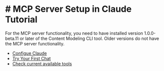 # # MCP Server Setup in Claude Tutorial

For the MCP server functionality, you need to have installed version 1.0.0-beta.11 or later of the Content Modeling CLI tool. Older versions do not have the MCP server functionality.

- [Configue Claude](./configure-claude.md)
- [Try Your First Chat](./try-your-first-chat.md)
- [Check current available tools](../../mcp-tools/README.md)